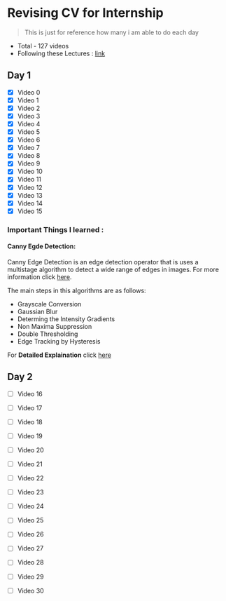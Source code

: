 # Revising CV for Internship

> This is just for reference how many i am able to do each day
- Total - 127 videos
- Following these Lectures : [link](https://www.youtube.com/playlist?list=PLQgNi_PlCHx3tO8XUz8x86r1aMER0bbu3)

## Day 1
- [x] Video 0
- [x] Video 1
- [x] Video 2
- [x] Video 3
- [x] Video 4
- [x] Video 5
- [x] Video 6
- [x] Video 7
- [x] Video 8
- [x] Video 9
- [x] Video 10
- [x] Video 11
- [x] Video 12
- [x] Video 13
- [x] Video 14
- [x] Video 15

### Important Things I learned :

#### **Canny Egde Detection:**
Canny Edge Detection is an edge detection operator that is uses a multistage algorithm to detect a wide range of edges in images. For more information click [here](https://en.wikipedia.org/wiki/Canny_edge_detector#:~:text=The%20Canny%20edge%20detector%20is,explaining%20why%20the%20technique%20works.).

The main steps in this algorithms are as follows:

- Grayscale Conversion
- Gaussian Blur
- Determing the Intensity Gradients
- Non Maxima Suppression
- Double Thresholding
- Edge Tracking by Hysteresis

For **Detailed Explaination** click [here](http://justin-liang.com/tutorials/canny/)

## Day 2
- [ ] Video 16
- [ ] Video 17
- [ ] Video 18
- [ ] Video 19
- [ ] Video 20
- [ ] Video 21
- [ ] Video 22
- [ ] Video 23
- [ ] Video 24
- [ ] Video 25
- [ ] Video 26
- [ ] Video 27
- [ ] Video 28
- [ ] Video 29
- [ ] Video 30


